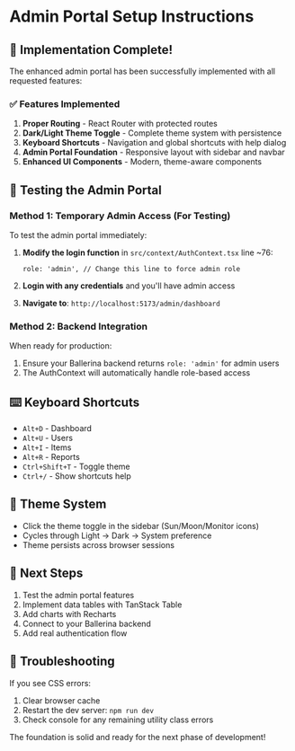 # Admin Portal Setup Instructions

## 🚀 **Implementation Complete!**

The enhanced admin portal has been successfully implemented with all requested features:

### ✅ **Features Implemented**

1. **Proper Routing** - React Router with protected routes
2. **Dark/Light Theme Toggle** - Complete theme system with persistence
3. **Keyboard Shortcuts** - Navigation and global shortcuts with help dialog
4. **Admin Portal Foundation** - Responsive layout with sidebar and navbar
5. **Enhanced UI Components** - Modern, theme-aware components

## 🔑 **Testing the Admin Portal**

### **Method 1: Temporary Admin Access (For Testing)**

To test the admin portal immediately:

1. **Modify the login function** in `src/context/AuthContext.tsx` line ~76:

   ```tsx
   role: 'admin', // Change this line to force admin role
   ```

2. **Login with any credentials** and you'll have admin access
3. **Navigate to**: `http://localhost:5173/admin/dashboard`

### **Method 2: Backend Integration**

When ready for production:

1. Ensure your Ballerina backend returns `role: 'admin'` for admin users
2. The AuthContext will automatically handle role-based access

## ⌨️ **Keyboard Shortcuts**

- `Alt+D` - Dashboard
- `Alt+U` - Users
- `Alt+I` - Items
- `Alt+R` - Reports
- `Ctrl+Shift+T` - Toggle theme
- `Ctrl+/` - Show shortcuts help

## 🎨 **Theme System**

- Click the theme toggle in the sidebar (Sun/Moon/Monitor icons)
- Cycles through Light → Dark → System preference
- Theme persists across browser sessions

## 📁 **Next Steps**

1. Test the admin portal features
2. Implement data tables with TanStack Table
3. Add charts with Recharts
4. Connect to your Ballerina backend
5. Add real authentication flow

## 🐛 **Troubleshooting**

If you see CSS errors:

1. Clear browser cache
2. Restart the dev server: `npm run dev`
3. Check console for any remaining utility class errors

The foundation is solid and ready for the next phase of development!
